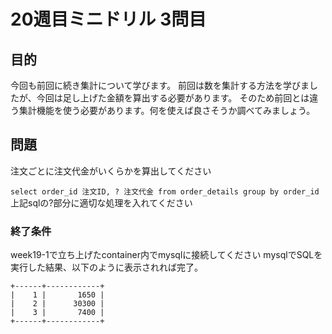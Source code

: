 # 20週目ミニドリル 3問目

## 目的

今回も前回に続き集計について学びます。
前回は数を集計する方法を学びましたが、今回は足し上げた金額を算出する必要があります。
そのため前回とは違う集計機能を使う必要があります。何を使えば良さそうか調べてみましょう。

## 問題

注文ごとに注文代金がいくらかを算出してください

`select order_id 注文ID, ? 注文代金 from order_details group by order_id`
上記sqlの?部分に適切な処理を入れてください

### 終了条件
week19-1で立ち上げたcontainer内でmysqlに接続してください
mysqlでSQLを実行した結果、以下のように表示されれば完了。

```
+------+------------+
|    1 |       1650 |
|    2 |      30300 |
|    3 |       7400 |
+------+------------+
```